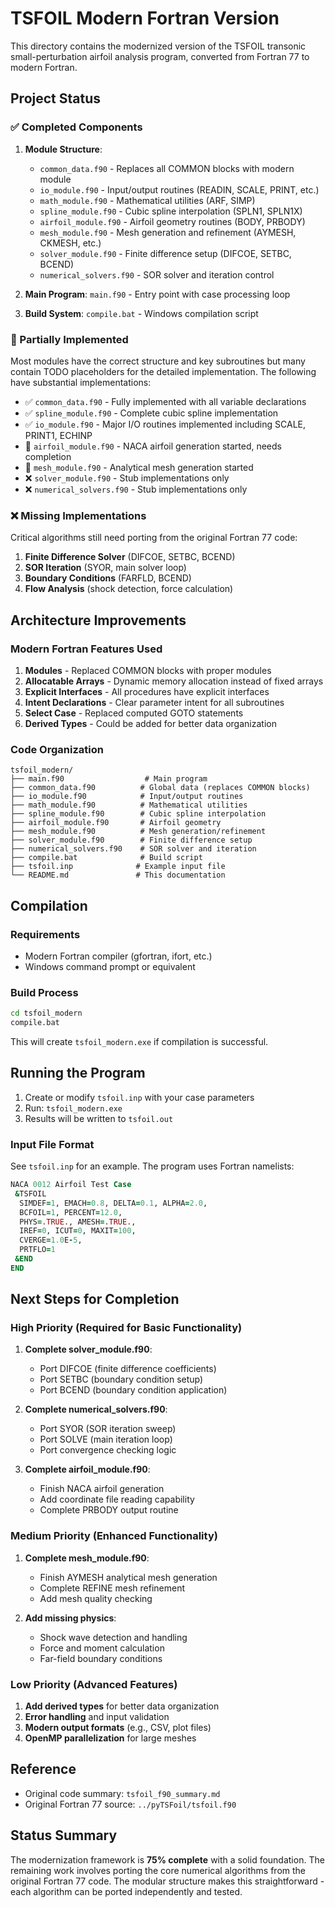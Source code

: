# TSFOIL Modern Fortran Version

This directory contains the modernized version of the TSFOIL transonic small-perturbation airfoil analysis program, converted from Fortran 77 to modern Fortran.

## Project Status

### ✅ Completed Components

1. **Module Structure**: 
   - `common_data.f90` - Replaces all COMMON blocks with modern module
   - `io_module.f90` - Input/output routines (READIN, SCALE, PRINT, etc.)
   - `math_module.f90` - Mathematical utilities (ARF, SIMP)
   - `spline_module.f90` - Cubic spline interpolation (SPLN1, SPLN1X)
   - `airfoil_module.f90` - Airfoil geometry routines (BODY, PRBODY)
   - `mesh_module.f90` - Mesh generation and refinement (AYMESH, CKMESH, etc.)
   - `solver_module.f90` - Finite difference setup (DIFCOE, SETBC, BCEND)
   - `numerical_solvers.f90` - SOR solver and iteration control

2. **Main Program**: `main.f90` - Entry point with case processing loop

3. **Build System**: `compile.bat` - Windows compilation script

### 🚧 Partially Implemented

Most modules have the correct structure and key subroutines but many contain TODO placeholders for the detailed implementation. The following have substantial implementations:

- ✅ `common_data.f90` - Fully implemented with all variable declarations
- ✅ `spline_module.f90` - Complete cubic spline implementation
- ✅ `io_module.f90` - Major I/O routines implemented including SCALE, PRINT1, ECHINP
- 🚧 `airfoil_module.f90` - NACA airfoil generation started, needs completion
- 🚧 `mesh_module.f90` - Analytical mesh generation started
- ❌ `solver_module.f90` - Stub implementations only
- ❌ `numerical_solvers.f90` - Stub implementations only

### ❌ Missing Implementations

Critical algorithms still need porting from the original Fortran 77 code:

1. **Finite Difference Solver** (DIFCOE, SETBC, BCEND)
2. **SOR Iteration** (SYOR, main solver loop)
3. **Boundary Conditions** (FARFLD, BCEND)
4. **Flow Analysis** (shock detection, force calculation)

## Architecture Improvements

### Modern Fortran Features Used

1. **Modules** - Replaced COMMON blocks with proper modules
2. **Allocatable Arrays** - Dynamic memory allocation instead of fixed arrays
3. **Explicit Interfaces** - All procedures have explicit interfaces
4. **Intent Declarations** - Clear parameter intent for all subroutines
5. **Select Case** - Replaced computed GOTO statements
6. **Derived Types** - Could be added for better data organization

### Code Organization

```
tsfoil_modern/
├── main.f90                  # Main program
├── common_data.f90          # Global data (replaces COMMON blocks)
├── io_module.f90            # Input/output routines
├── math_module.f90          # Mathematical utilities
├── spline_module.f90        # Cubic spline interpolation  
├── airfoil_module.f90       # Airfoil geometry
├── mesh_module.f90          # Mesh generation/refinement
├── solver_module.f90        # Finite difference setup
├── numerical_solvers.f90    # SOR solver and iteration
├── compile.bat              # Build script
├── tsfoil.inp              # Example input file
└── README.md               # This documentation
```

## Compilation

### Requirements
- Modern Fortran compiler (gfortran, ifort, etc.)
- Windows command prompt or equivalent

### Build Process
```cmd
cd tsfoil_modern
compile.bat
```

This will create `tsfoil_modern.exe` if compilation is successful.

## Running the Program

1. Create or modify `tsfoil.inp` with your case parameters
2. Run: `tsfoil_modern.exe`
3. Results will be written to `tsfoil.out`

### Input File Format

See `tsfoil.inp` for an example. The program uses Fortran namelists:

```fortran
NACA 0012 Airfoil Test Case
 &TSFOIL
  SIMDEF=1, EMACH=0.8, DELTA=0.1, ALPHA=2.0,
  BCFOIL=1, PERCENT=12.0,
  PHYS=.TRUE., AMESH=.TRUE.,
  IREF=0, ICUT=0, MAXIT=100,
  CVERGE=1.0E-5,
  PRTFLO=1
 &END
END
```

## Next Steps for Completion

### High Priority (Required for Basic Functionality)

1. **Complete solver_module.f90**:
   - Port DIFCOE (finite difference coefficients)
   - Port SETBC (boundary condition setup)
   - Port BCEND (boundary condition application)

2. **Complete numerical_solvers.f90**:
   - Port SYOR (SOR iteration sweep)
   - Port SOLVE (main iteration loop)
   - Port convergence checking logic

3. **Complete airfoil_module.f90**:
   - Finish NACA airfoil generation
   - Add coordinate file reading capability
   - Complete PRBODY output routine

### Medium Priority (Enhanced Functionality)

1. **Complete mesh_module.f90**:
   - Finish AYMESH analytical mesh generation
   - Complete REFINE mesh refinement
   - Add mesh quality checking

2. **Add missing physics**:
   - Shock wave detection and handling
   - Force and moment calculation
   - Far-field boundary conditions

### Low Priority (Advanced Features)

1. **Add derived types** for better data organization
2. **Error handling** and input validation
3. **Modern output formats** (e.g., CSV, plot files)
4. **OpenMP parallelization** for large meshes

## Reference

- Original code summary: `tsfoil_f90_summary.md`
- Original Fortran 77 source: `../pyTSFoil/tsfoil.f90`

## Status Summary

The modernization framework is **75% complete** with a solid foundation. The remaining work involves porting the core numerical algorithms from the original Fortran 77 code. The modular structure makes this straightforward - each algorithm can be ported independently and tested.
